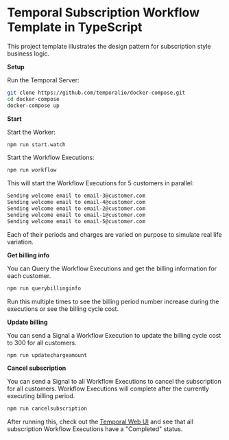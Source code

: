 # Temporal Subscription Workflow Template in TypeScript
<!-- @@@SNIPSTART subscription-ts-readme -->
This project template illustrates the design pattern for subscription style business logic.

**Setup**

Run the Temporal Server:

```bash
git clone https://github.com/temporalio/docker-compose.git
cd docker-compose
docker-compose up
```

**Start**

Start the Worker:

```bash
npm run start.watch
```

Start the Workflow Executions:

```bash
npm run workflow
```

This will start the Workflow Executions for 5 customers in parallel:

```bash
Sending welcome email to email-3@customer.com
Sending welcome email to email-4@customer.com
Sending welcome email to email-2@customer.com
Sending welcome email to email-1@customer.com
Sending welcome email to email-5@customer.com
```

Each of their periods and charges are varied on purpose to simulate real life variation.

**Get billing info**

You can Query the Workflow Executions and get the billing information for each customer.

```bash
npm run querybillinginfo
```

Run this multiple times to see the billing period number increase during the executions or see the billing cycle cost.

**Update billing**

You can send a Signal a Workflow Execution to update the billing cycle cost to 300 for all customers.

```bash
npm run updatechargeamount
```

**Cancel subscription**

You can send a Signal to all Workflow Executions to cancel the subscription for all customers.
Workflow Executions will complete after the currently executing billing period.

```bash
npm run cancelsubscription
```

After running this, check out the [Temporal Web UI](localhost://8088) and see that all subscription Workflow Executions have a "Completed" status.
<!-- @@@@SNIPEND -->
